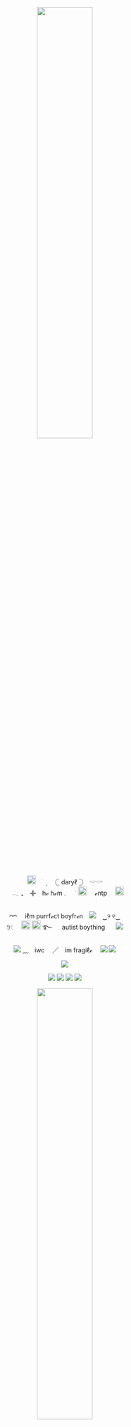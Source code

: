 <p align="center"><img src="https://file.garden/aAnsJSRCrCCMWizn/dividers/blacklacebow.gifv" width="50%"/>
   

<p align="center">
<img src="https://file.garden/aAnsJSRCrCCMWizn/pixels/blackrose.gifv" img width="20"/>　 ֺ ۪ 　 𓊆 daryℓ  𓊇　𓎟𓎡
<br>
　𓂃 ₊　𖥟　hℯ hℯm 𓈒⠀⠀˙ <img src="https://file.garden/aAnsJSRCrCCMWizn/pixels/elipsesbnw.gif" img width="20"/> 　ℯntp 　<img src="https://file.garden/aAnsJSRCrCCMWizn/pixels/doodlecigarette.gif" img width="20"/>
  <br>
<br>
<p align="center">
ᴖᴖ  　iℓm purrfℯct boyfrℯn　<img src="https://file.garden/aAnsJSRCrCCMWizn/pixels/largegun.gif"/>　‿୨ ୧‿
  <br>
𖧁𓏲  　<img src="https://file.garden/aAnsJSRCrCCMWizn/pixels/boygirlgrave.png" width="20" title="boygirl"/>
  <img src="https://file.garden/aAnsJSRCrCCMWizn/pixels/mlmgrave.png" width="20" title="mlm" /> ࿐ 　
  autist boything⠀⠀ <img src="https://file.garden/aAnsJSRCrCCMWizn/pixels/tiltedcross.png"/>
<br><br>
<img src="https://file.garden/aAnsJSRCrCCMWizn/pixels/paperclips.gif"/>  ﹏　iwc 　╱　im fragiℓℯ
  　<a href="https://rentry.org/lavender-buttons"><img src="https://file.garden/aAnsJSRCrCCMWizn/imvu%20badges/bat.gif"/></a>
   <img src="https://file.garden/aAnsJSRCrCCMWizn/imvu%20badges/psycho.gif"/>
   

<p align="center"><img src="https://file.garden/aAnsJSRCrCCMWizn/dividers/lacesmall.gifv"/>
<p align="center">

<img src="https://file.garden/aAnsJSRCrCCMWizn/stamps/problem%3F.png"/>
  <img src="https://file.garden/aAnsJSRCrCCMWizn/stamps/deathlesslove.png"/>
<img src="https://file.garden/aAnsJSRCrCCMWizn/stamps/razor.gif"/>
<img src="https://file.garden/aAnsJSRCrCCMWizn/stamps/ska.gif"/>

<p align="center"><img src="https://file.garden/aAnsJSRCrCCMWizn/dividers/frillyblackbows.pnj" width="50%"/>
